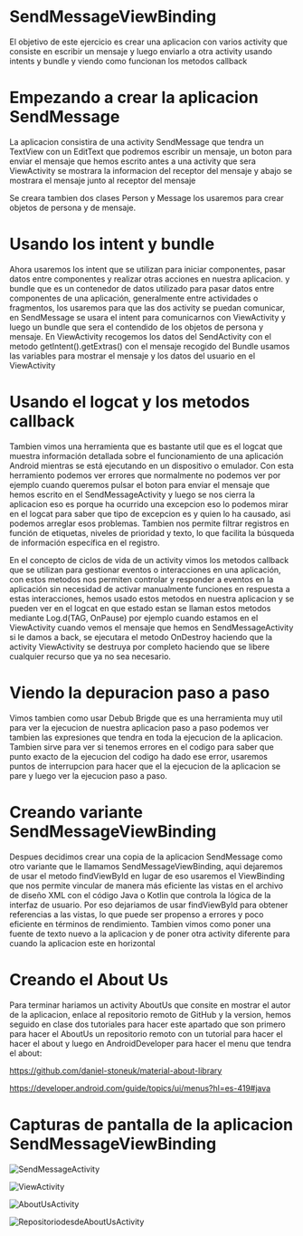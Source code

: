 # SendMessageViewBinding

El objetivo de este ejercicio es crear una aplicacion con varios activity que consiste en escribir un mensaje y luego enviarlo a otra activity usando intents y bundle y viendo como funcionan los metodos callback

# Empezando a crear la aplicacion SendMessage

La aplicacion consistira de una activity SendMessage que tendra un TextView con un EditText que podremos escribir un mensaje, un boton para enviar el mensaje que hemos escrito antes a una activity que sera ViewActivity se mostrara la informacion del receptor del mensaje y abajo se mostrara el mensaje junto al receptor del mensaje

Se creara tambien dos clases Person y Message los usaremos para crear objetos de persona y de mensaje.

# Usando los intent y bundle

Ahora usaremos los intent que se utilizan para iniciar componentes, pasar datos entre componentes y realizar otras acciones en nuestra aplicacion. y bundle que es un contenedor de datos utilizado para pasar datos entre componentes de una aplicación, generalmente entre actividades o fragmentos, los usaremos para que las dos activity se puedan comunicar, en SendMessage se usara el intent para comunicarnos con ViewActivity y luego un bundle que sera el contendido de los objetos de persona y mensaje. En ViewActivity recogemos los datos del SendActivity con el metodo getIntent().getExtras() con el mensaje recogido del Bundle usamos las variables para mostrar el mensaje y los datos del usuario en el ViewActivity

# Usando el logcat y los metodos callback

Tambien vimos una herramienta que es bastante util que es el logcat que muestra información detallada sobre el funcionamiento de una aplicación Android mientras se está ejecutando en un dispositivo o emulador.
Con esta herramiento podemos ver errores que normalmente no podemos ver por ejemplo cuando queremos pulsar el boton para enviar el mensaje que hemos escrito en el SendMessageActivity y luego se nos cierra la aplicacion eso es porque ha ocurrido una excepcion eso lo podemos mirar en el logcat para saber que tipo de excepcion es y quien lo ha causado, asi podemos arreglar esos problemas. Tambien nos permite filtrar registros en función de etiquetas, niveles de prioridad y texto, lo que facilita la búsqueda de información específica en el registro.

En el concepto de ciclos de vida de un activity vimos los metodos callback que se utilizan para gestionar eventos o interacciones en una aplicación, con estos metodos nos permiten controlar y responder a eventos en la aplicación sin necesidad de activar manualmente funciones en respuesta a estas interacciones, hemos usado estos metodos en nuestra aplicacion y se pueden ver en el logcat en que estado estan se llaman estos metodos mediante Log.d(TAG, OnPause) por ejemplo cuando estamos en el ViewActivity cuando vemos el mensaje que hemos en SendMessageActivity si le damos a back, se ejecutara el metodo OnDestroy haciendo que la activity ViewActivity se destruya por completo haciendo que se libere cualquier recurso que ya no sea necesario.

# Viendo la depuracion paso a paso

Vimos tambien como usar Debub Brigde que es una herramienta muy util para ver la ejecucion de nuestra aplicacion paso a paso podemos ver tambien las expresiones que tendra en toda la ejecucion de la aplicacion. Tambien sirve para ver si tenemos errores en el codigo para saber que punto exacto de la ejecucion del codigo ha dado ese error, usaremos puntos de interrupcion para hacer que el la ejecucion de la aplicacion se pare y luego ver la ejecucion paso a paso.

# Creando variante SendMessageViewBinding

Despues decidimos crear una copia de la aplicacion SendMessage como otro variante que le llamamos SendMessageViewBinding, aqui dejaremos de usar el metodo findViewById en lugar de eso usaremos el ViewBinding que nos permite vincular de manera más eficiente las vistas en el archivo de diseño XML con el código Java o Kotlin que controla la lógica de la interfaz de usuario. Por eso dejariamos de usar findViewById para obtener referencias a las vistas, lo que puede ser propenso a errores y poco eficiente en términos de rendimiento. Tambien vimos como poner una fuente de texto nuevo a la aplicacion y de poner otra activity diferente para cuando la aplicacion este en horizontal

# Creando el About Us

Para terminar hariamos un activity AboutUs que consite en mostrar el autor de la aplicacion, enlace al repositorio remoto de GitHub y la version, hemos seguido en clase dos tutoriales para hacer este apartado que son primero para hacer el AboutUs un repositorio remoto con un tutorial para hacer el hacer el about y luego en AndroidDeveloper para hacer el menu que tendra el about:

https://github.com/daniel-stoneuk/material-about-library

https://developer.android.com/guide/topics/ui/menus?hl=es-419#java

# Capturas de pantalla de la aplicacion SendMessageViewBinding

![SendMessageActivity](SendMessageActivity.png)

![ViewActivity](ViewActivity.png)

![AboutUsActivity](AboutUsActivity.png)

![RepositoriodesdeAboutUsActivity](RepositorioGitHubdesdeAboutUsActivity.png)
